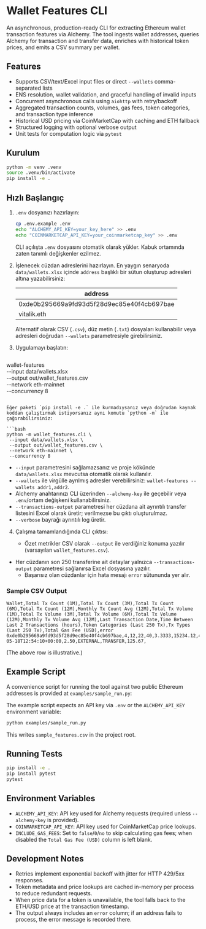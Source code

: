 # Wallet Features CLI

An asynchronous, production-ready CLI for extracting Ethereum wallet transaction features via Alchemy. The tool ingests wallet addresses, queries Alchemy for transaction and transfer data, enriches with historical token prices, and emits a CSV summary per wallet.

## Features

- Supports CSV/text/Excel input files or direct `--wallets` comma-separated lists
- ENS resolution, wallet validation, and graceful handling of invalid inputs
- Concurrent asynchronous calls using `aiohttp` with retry/backoff
- Aggregated transaction counts, volumes, gas fees, token categories, and transaction type inference
- Historical USD pricing via CoinMarketCap with caching and ETH fallback
- Structured logging with optional verbose output
- Unit tests for computation logic via `pytest`

## Kurulum

```bash
python -m venv .venv
source .venv/bin/activate
pip install -e .
```

## Hızlı Başlangıç

1. `.env` dosyanızı hazırlayın:

   ```bash
   cp .env.example .env
   echo "ALCHEMY_API_KEY=your_key_here" >> .env
   echo "COINMARKETCAP_API_KEY=your_coinmarketcap_key" >> .env
   ```

   CLI açılışta `.env` dosyasını otomatik olarak yükler. Kabuk ortamında zaten tanımlı değişkenler ezilmez.

2. İşlenecek cüzdan adreslerini hazırlayın. En yaygın senaryoda `data/wallets.xlsx` içinde `address` başlıklı bir sütun oluşturup adresleri altına yazabilirsiniz:

   | address                        |
   | ----------------------------- |
   | 0xde0b295669a9fd93d5f28d9ec85e40f4cb697bae |
   | vitalik.eth                    |

   Alternatif olarak CSV (`.csv`), düz metin (`.txt`) dosyaları kullanabilir veya adresleri doğrudan `--wallets` parametresiyle girebilirsiniz.

3. Uygulamayı başlatın:

   ```bash
  wallet-features \
    --input data/wallets.xlsx \
    --output out/wallet_features.csv \
    --network eth-mainnet \
    --concurrency 8
   ```

   Eğer paketi `pip install -e .` ile kurmadıysanız veya doğrudan kaynak koddan çalıştırmak istiyorsanız aynı komutu `python -m` ile çağırabilirsiniz:

   ```bash
  python -m wallet_features.cli \
    --input data/wallets.xlsx \
    --output out/wallet_features.csv \
    --network eth-mainnet \
    --concurrency 8
   ```

   - `--input` parametresini sağlamazsanız ve proje kökünde `data/wallets.xlsx` mevcutsa otomatik olarak kullanılır.
   - `--wallets` ile virgülle ayrılmış adresler verebilirsiniz: `wallet-features --wallets addr1,addr2`.
   - Alchemy anahtarınızı CLI üzerinden `--alchemy-key` ile geçebilir veya `.env`/ortam değişkeni kullanabilirsiniz.
  - `--transactions-output` parametresi her cüzdana ait ayrıntılı transfer listesini Excel olarak üretir; verilmezse bu çıktı oluşturulmaz.
   - `--verbose` bayrağı ayrıntılı log üretir.

4. Çalışma tamamlandığında CLI çıktısı:

   - Özet metrikler CSV olarak `--output` ile verdiğiniz konuma yazılır (varsayılan `wallet_features.csv`).
- Her cüzdanın son 250 transferine ait detaylar yalnızca `--transactions-output` parametresi sağlanırsa Excel dosyasına yazılır.
   - Başarısız olan cüzdanlar için hata mesajı `error` sütununda yer alır.

### Sample CSV Output

```
Wallet,Total Tx Count (1M),Total Tx Count (3M),Total Tx Count (6M),Total Tx Count (12M),Monthly Tx Count Avg (12M),Total Tx Volume (1M),Total Tx Volume (3M),Total Tx Volume (6M),Total Tx Volume (12M),Monthly Tx Volume Avg (12M),Last Transaction Date,Time Between Last 2 Transactions (hours),Token Categories (Last 250 Tx),Tx Types (Last 250 Tx),Total Gas Fee (USD),error
0xde0b295669a9fd93d5f28d9ec85e40f4cb697bae,4,12,22,40,3.3333,15234.12,45012.85,80021.44,145000.75,12083.3958,2024-05-18T12:54:10+00:00,2.50,EXTERNAL,TRANSFER,125.67,
```

(The above row is illustrative.)

## Example Script

A convenience script for running the tool against two public Ethereum addresses is provided at `examples/sample_run.py`:

The example script expects an API key via `.env` or the `ALCHEMY_API_KEY` environment variable:

```bash
python examples/sample_run.py
```

This writes `sample_features.csv` in the project root.

## Running Tests

```bash
pip install -e .
pip install pytest
pytest
```

## Environment Variables

- `ALCHEMY_API_KEY`: API key used for Alchemy requests (required unless `--alchemy-key` is provided).
- `COINMARKETCAP_API_KEY`: API key used for CoinMarketCap price lookups.
- `INCLUDE_GAS_FEES`: Set to `false`/`0`/`no` to skip calculating gas fees; when disabled the `Total Gas Fee (USD)` column is left blank.

## Development Notes

- Retries implement exponential backoff with jitter for HTTP 429/5xx responses.
- Token metadata and price lookups are cached in-memory per process to reduce redundant requests.
- When price data for a token is unavailable, the tool falls back to the ETH/USD price at the transaction timestamp.
- The output always includes an `error` column; if an address fails to process, the error message is recorded there.
